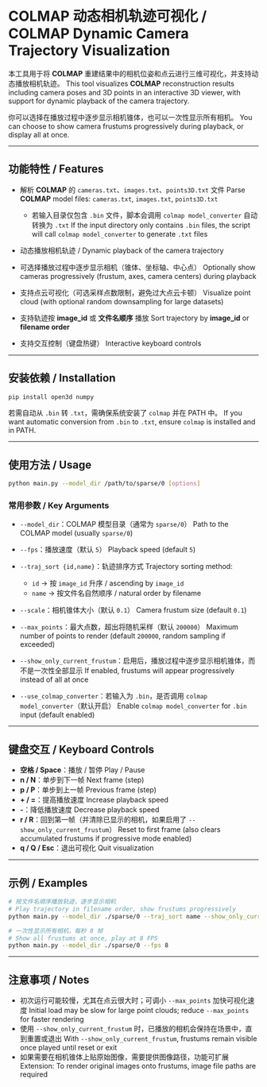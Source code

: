# COLMAP 动态相机轨迹可视化 / COLMAP Dynamic Camera Trajectory Visualization

本工具用于将 **COLMAP** 重建结果中的相机位姿和点云进行三维可视化，并支持动态播放相机轨迹。
This tool visualizes **COLMAP** reconstruction results including camera poses and 3D points in an interactive 3D viewer, with support for dynamic playback of the camera trajectory.

你可以选择在播放过程中逐步显示相机锥体，也可以一次性显示所有相机。
You can choose to show camera frustums progressively during playback, or display all at once.

---

## 功能特性 / Features

* 解析 **COLMAP** 的 `cameras.txt`、`images.txt`、`points3D.txt` 文件
  Parse **COLMAP** model files: `cameras.txt`, `images.txt`, `points3D.txt`

  * 若输入目录仅包含 `.bin` 文件，脚本会调用 `colmap model_converter` 自动转换为 `.txt`
    If the input directory only contains `.bin` files, the script will call `colmap model_converter` to generate `.txt` files
* 动态播放相机轨迹 / Dynamic playback of the camera trajectory
* 可选择播放过程中逐步显示相机（锥体、坐标轴、中心点）
  Optionally show cameras progressively (frustum, axes, camera centers) during playback
* 支持点云可视化（可选采样点数限制，避免过大点云卡顿）
  Visualize point cloud (with optional random downsampling for large datasets)
* 支持轨迹按 **image\_id** 或 **文件名顺序** 播放
  Sort trajectory by **image\_id** or **filename order**
* 支持交互控制（键盘热键）
  Interactive keyboard controls

---

## 安装依赖 / Installation

```bash
pip install open3d numpy
```

若需自动从 `.bin` 转 `.txt`，需确保系统安装了 `colmap` 并在 PATH 中。
If you want automatic conversion from `.bin` to `.txt`, ensure `colmap` is installed and in PATH.

---

## 使用方法 / Usage

```bash
python main.py --model_dir /path/to/sparse/0 [options]
```

### 常用参数 / Key Arguments

* `--model_dir`：COLMAP 模型目录（通常为 `sparse/0`）
  Path to the COLMAP model (usually `sparse/0`)
* `--fps`：播放速度（默认 `5`）
  Playback speed (default `5`)
* `--traj_sort {id,name}`：轨迹排序方式
  Trajectory sorting method:

  * `id` → 按 `image_id` 升序 / ascending by `image_id`
  * `name` → 按文件名自然顺序 / natural order by filename
* `--scale`：相机锥体大小（默认 `0.1`）
  Camera frustum size (default `0.1`)
* `--max_points`：最大点数，超出将随机采样（默认 `200000`）
  Maximum number of points to render (default `200000`, random sampling if exceeded)
* `--show_only_current_frustum`：启用后，播放过程中逐步显示相机锥体，而不是一次性全部显示
  If enabled, frustums will appear progressively instead of all at once
* `--use_colmap_converter`：若输入为 `.bin`，是否调用 `colmap model_converter`（默认开启）
  Enable `colmap model_converter` for `.bin` input (default enabled)

---

## 键盘交互 / Keyboard Controls

* **空格 / Space**：播放 / 暂停
  Play / Pause
* **n / N**：单步到下一帧
  Next frame (step)
* **p / P**：单步到上一帧
  Previous frame (step)
* **+ / =**：提高播放速度
  Increase playback speed
* **-**：降低播放速度
  Decrease playback speed
* **r / R**：回到第一帧（并清除已显示的相机，如果启用了 `--show_only_current_frustum`）
  Reset to first frame (also clears accumulated frustums if progressive mode enabled)
* **q / Q / Esc**：退出可视化
  Quit visualization

---

## 示例 / Examples

```bash
# 按文件名顺序播放轨迹，逐步显示相机
# Play trajectory in filename order, show frustums progressively
python main.py --model_dir ./sparse/0 --traj_sort name --show_only_current_frustum

# 一次性显示所有相机，每秒 8 帧
# Show all frustums at once, play at 8 FPS
python main.py --model_dir ./sparse/0 --fps 8
```

---

## 注意事项 / Notes

* 初次运行可能较慢，尤其在点云很大时；可调小 `--max_points` 加快可视化速度
  Initial load may be slow for large point clouds; reduce `--max_points` for faster rendering
* 使用 `--show_only_current_frustum` 时，已播放的相机会保持在场景中，直到重置或退出
  With `--show_only_current_frustum`, frustums remain visible once played until reset or exit
* 如果需要在相机锥体上贴原始图像，需要提供图像路径，功能可扩展
  Extension: To render original images onto frustums, image file paths are required
